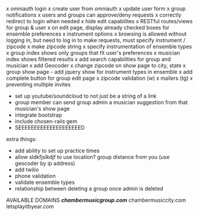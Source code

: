 x omniauth login
x create user from omniauth
x update user form
x group notifications
x users and groups can approve/deny requests
x correctly redirect to login when needed
x hide edit capabilites
x RESTful routes/views for group & user
x on edit page, display already checked boxes for ensemble preferences
x instrument options
x browsing is allowed without logging in, but need to log in to make requests, must specify instrument / zipcode
x make zipcode string
x specify instrumentation of ensemble types
x group index shows only groups that fit user's preferences
x musician index shows filtered results
x add search capabilities for group and musician
x add Geocoder
  x change zipcode on show page to city, state
x group show page - add jquery show for instrument types in ensemble
x add complete button for group edit page
x zipcode validation (w)
x mailers (tg)
x preventing multiple invites

- set up youtube/soundcloud to not just be a string of a link
- group member can send group admin a musician suggestion from that musician's show page
- integrate bootstrap
- include chosen-rails gem
- SEEEEEEEEEEEEEEEEEEEED

extra things:
- add ability to set up practice times
- allow sldkfjslkdjf to use location? group distance from you (use geocoder by ip address)
- add twilio
- phone validation
- validate ensemble types
- relationship between deleting a group once admin is deleted


AVAILABLE DOMAINS
***chambermusicgroup.com***
chambermusiccity.com
letsplayitbyear.com
